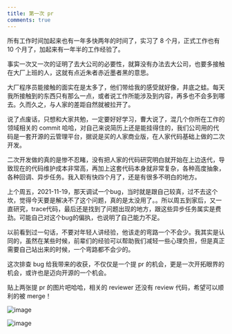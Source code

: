 ```yaml
---
title: 第一次 pr
comments: true
---
```


所有工作时间加起来也有一年多快两年的时间了，实习了 8 个月，正式工作也有 10 个月了，加起来有一年半的工作经验了。

<!--more--> 

事实一次又一次的证明了去大公司的必要性，就算没有办法去大公司，也要多接触在大厂上班的人，这就有点近朱者赤近墨者黑的意思。



大厂程序员能接触的面实在是太多了，他们带给我的感受就好像，井底之蛙。每天我所接触到的东西只有那么一点，或者说工作所能涉及到内容，再多也不会多到哪去。久而久之，与人家的差距自然就被拉开了。



说了点废话，只想和大家共勉，一定要好好学习，曹大说了，混几个你所在工作的领域相关的 commit 哈哈，对自己来说简历上还是能挂得住的，我们公司用的代码是一套开源的云管理平台，据说是买的人家商业版，在人家代码基础上做的二次开发。



二次开发做的真的是惨不忍睹，没有把人家的代码研究明白就开始在上边迭代，导致现在的代码维护成本非常高，再加上这套代码本身就非常复杂，各种高度抽象，各种回调、异步任务。我入职有快四个月了，还是有很多不明白的地方。



上个周五，2021-11-19，那天调试一个bug，当时就是跟自己较真，过不去这个坎，觉得今天要是解决不了这个问题，真的是太没用了。。所以周五到家后，又一直研究，trace代码，最后还是找到了问题出现的地方，跟这些异步任务属实是费劲。可能自己对这个bug的偏执，也说明了自己能力不足。



以前看到过一句话，不要对年轻人讲经验，他该走的弯路一个不会少。我其实是认同的，虽然在某些时候，前辈们的经验可以帮助我们减轻一些心理负担，但是真正需要自己站出来的时候，一个弯路都不会少的。



这次排查 bug 给我带来的收获，不仅仅是一个提 pr 的机会，更是一次开拓眼界的机会，或许也是迈向开源的一个机会。

贴上两张提 pr 的图片吧哈哈，相关的 reviewer 还没有 review 代码，希望可以顺利的被 merge！

![image](https://gitee.com/yangbaoqiang/images/raw/master/blogpics/pr1.png)

![image](https://gitee.com/yangbaoqiang/images/raw/master/blogpics/pr2.png)

